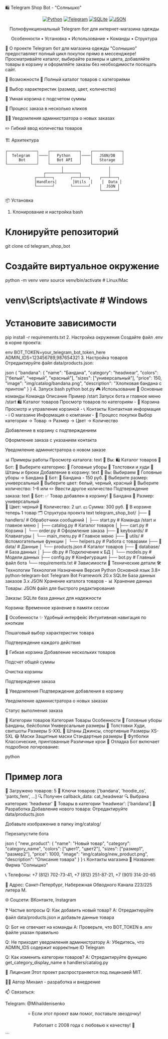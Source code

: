 🛍️ Telegram Shop Bot - "Солнышко"
<div align="center">

[![Python](https://img.shields.io/badge/Python-3.8+-blue)](https://www.python.org/)
[![Telegram](https://img.shields.io/badge/Telegram-Bot-blue)](https://telegram.org/)
[![SQLite](https://img.shields.io/badge/Database-SQLite-green)](https://sqlite.org/)
[![JSON](https://img.shields.io/badge/Data-JSON-orange)](https://www.json.org/)

Полнофункциональный Telegram бот для интернет-магазина одежды

Особенности • Установка • Использование • Команды • Структура

</div>
🌟 О проекте
Telegram бот для магазина одежды "Солнышко" предоставляет полный цикл покупок прямо в мессенджере! Просматривайте каталог, выбирайте размеры и цвета, добавляйте товары в корзину и оформляйте заказы без необходимости посещать сайт.

🎯 Возможности
🎽 Полный каталог товаров с категориями

🎨 Выбор характеристик (размер, цвет, количество)

🛒 Умная корзина с подсчетом суммы

📱 Процесс заказа в несколько кликов

👨‍💼 Уведомления администратора о новых заказах

✏️ Гибкий ввод количества товаров

🏗️ Архитектура
```
┌─────────────┐    ┌─────────────┐    ┌─────────────┐
│  Telegram   │────│   Python    │────│   JSON/DB   │
│     Bot     │    │   Bot API   │    │   Storage   │
└─────────────┘    └─────────────┘    └─────────────┘
                         │                    │
                 ┌───────┴───────┐            │
             ┌───┴───┐       ┌───┴───┐    ┌───┴───┐
             │Handlers│       │Utils  │    │  Data │
             └───────┘       └───────┘    │  JSON │
                                          └───────┘
```
📦 Установка
1. Клонирование и настройка
bash
# Клонируйте репозиторий
git clone <your-repo-url>
cd telegram_shop_bot

# Создайте виртуальное окружение
python -m venv venv
source venv/bin/activate  # Linux/Mac
# venv\Scripts\activate  # Windows

# Установите зависимости
pip install -r requirements.txt
2. Настройка окружения
Создайте файл .env в корне проекта:

env
BOT_TOKEN=your_telegram_bot_token_here
ADMIN_IDS=123456789,987654321
3. Настройка товаров
Отредактируйте файл data/products.json:

json
{
  "bandana": {
    "name": "Бандана",
    "category": "headwear",
    "colors": ["белый", "черный", "красный"],
    "sizes": ["универсальный"],
    "price": 150,
    "image": "img/catalog/bandana.png",
    "description": "Хлопковая бандана с принтом"
  }
}
4. Запуск
bash
python bot.py
🎮 Использование
💬 Основные команды
Команда	Описание	Пример
/start	Запуск бота и главное меню	/start
🛍️ Каталог товаров	Просмотр товаров по категориям	-
🛒 Корзина	Просмотр и управление корзиной	-
📞 Контакты	Контактная информация	-
ℹ️ О магазине	Информация о компании	-
🛒 Процесс покупки
Выбор категории → Товар → Размер → Цвет → Количество

Добавление в корзину с подтверждением

Оформление заказа с указанием контакта

Уведомление администратора о новом заказе

📊 Примеры работы
Просмотр каталога:
text
👤 Вы: 🛍️ Каталог товаров
🤖 Бот: 🎽 Выберите категорию:
        👒 Головные уборы
        🧥 Толстовки и худи
        👖 Штаны и брюки
Добавление в корзину:
text
👤 Вы: Выбираем 👒 Головные уборы → Бандана
🤖 Бот: 🎽 Бандана - 150 руб.
        📏 Выберите размер: универсальный
        🎨 Выберите цвет: белый, черный, красный
        🔢 Выберите количество: 1-6 или ✏️ Ввести другое количество
Подтверждение заказа:
text
🤖 Бот: ✅ Товар добавлен в корзину!
        🎽 Бандана
        📏 Размер: универсальный  
        🎨 Цвет: черный
        🔢 Количество: 2 шт.
        💵 Сумма: 300 руб.
        🛒 В корзине теперь 1 товар
🗂️ Структура проекта
text
telegram_shop_bot/
├── 📁 handlers/           # Обработчики сообщений
│   ├── start.py          # Команда /start и главное меню
│   ├── catalog.py        # Каталог товаров
│   ├── cart.py           # Корзина
│   └── order.py          # Оформление заказа
├── 📁 keyboards/          # Клавиатуры
│   └── main_menu.py      # Главное меню
├── 📁 utils/              # Вспомогательные функции
│   └── helpers.py        # Работа с товарами
├── 📁 data/               # Данные
│   └── products.json     # Каталог товаров
├── 📁 database/           # База данных
│   ├── db.py             # Подключение к БД
│   └── models.py         # Модели данных
├── config.py              # Конфигурация
├── bot.py                 # Главный файл бота
└── requirements.txt       # Зависимости
🔧 Технические детали
🛠️ Технологии
Технология	Назначение	Версия
Python	Основной язык	3.8+
python-telegram-bot	Telegram Bot Framework	20.x
SQLite	База данных заказов	3.x
JSON	Хранение каталога товаров	-
📊 Хранение данных
Товары: JSON файл для быстрого редактирования

Заказы: SQLite база данных для надежности

Корзина: Временное хранение в памяти сессии

🚀 Особенности
✨ Удобный интерфейс
Интуитивная навигация по кнопкам

Пошаговый выбор характеристик товара

Подтверждение каждого действия

🛒 Гибкая корзина
Добавление нескольких товаров

Подсчет общей суммы

Очистка корзины

Подтверждение заказа

📱 Уведомления
Подтверждение добавления в корзину

Уведомление администратора о новых заказах

Статус выполнения заказа

🎯 Категории товаров
Категория	Товары	Особенности
👒 Головные уборы	Банданы, бейсболки	Универсальные размеры
🧥 Толстовки	Худи, свитшоты	Размеры S-XXL
👖 Штаны	Джинсы, спортивные	Размеры XS-5XL
😷 Маски	Защитные маски	Стандартные размеры
👕 Футболки	Классические, принтованные	Различные крои
🐛 Отладка
Бот включает подробное логирование:

python
# Пример лога
🎯 Загружено товаров: 5
🎯 Ключи товаров: ['bandana', 'hoodie_os', 'pants_fem', ...]
🔍 Получен callback_data: cat_headwear
🔍 Выбрана категория: 'headwear'
🎯 Товары в категории 'headwear': ['bandana']
🤝 Разработка
Добавление нового товара:
Отредактируйте data/products.json

Добавьте изображение в папку img/catalog/

Перезапустите бота

json
{
  "new_product": {
    "name": "Новый товар",
    "category": "category_name",
    "colors": ["цвет1", "цвет2"],
    "sizes": ["размер1", "размер2"],
    "price": 1000,
    "image": "img/catalog/new_product.png",
    "description": "Описание товара"
  }
}
📞 Контакты магазина
🏪 Название: Фирма "Солнышко"

📞 Телефоны: +7 (812) 702-73-41, +7 (812) 251-87-21, +7 (901) 314-20-65

📍 Адрес: Санкт-Петербург, Набережная Обводного Канала 223/225 литера М.

🌐 Соцсети: ВКонтакте, Instagram

❓ Частые вопросы
Q: Как добавить новый товар?
A: Отредактируйте файл data/products.json и добавьте данные товара

Q: Бот не отвечает на команды
A: Проверьте, что BOT_TOKEN в .env файле указан правильно

Q: Не приходят уведомления администратору
A: Убедитесь, что ADMIN_IDS содержит корректные ID Telegram

Q: Как изменить категории товаров?
A: Отредактируйте функцию get_category_display_name в handlers/catalog.py

📝 Лицензия
Этот проект распространяется под лицензией MIT.

👨‍💻 Автор
Михаил - разработка и внедрение

📫 Связаться:

Telegram: @Mihaildenisenko

<div align="center">
⭐ Если этот проект вам помог, поставьте звездочку!

Работает с 2008 года с любовью к качеству! 🎽

</div> ```